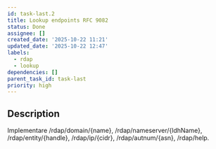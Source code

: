 ```yaml
---
id: task-last.2
title: Lookup endpoints RFC 9082
status: Done
assignee: []
created_date: '2025-10-22 11:21'
updated_date: '2025-10-22 12:47'
labels:
  - rdap
  - lookup
dependencies: []
parent_task_id: task-last
priority: high
---
```


## Description

<!-- SECTION:DESCRIPTION:BEGIN -->
Implementare /rdap/domain/{name}, /rdap/nameserver/{ldhName}, /rdap/entity/{handle}, /rdap/ip/{cidr}, /rdap/autnum/{asn}, /rdap/help.
<!-- SECTION:DESCRIPTION:END -->
